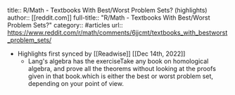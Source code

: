 title:: R/Math - Textbooks With Best/Worst Problem Sets? (highlights)
author:: [[reddit.com]]
full-title:: "R/Math - Textbooks With Best/Worst Problem Sets?"
category:: #articles
url:: https://www.reddit.com/r/math/comments/6jjcmt/textbooks_with_bestworst_problem_sets/

- Highlights first synced by [[Readwise]] [[Dec 14th, 2022]]
	- Lang's algebra has the exerciseTake any book on homological algebra, and prove all the theorems without looking at the proofs given in that book.which is either the best or worst problem set, depending on your point of view.